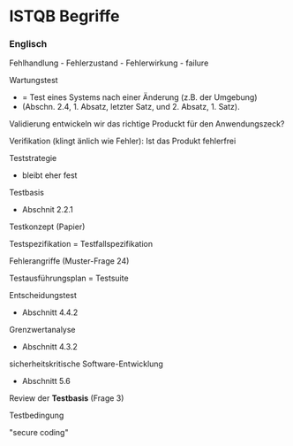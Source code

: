 ISTQB Begriffe
==============

### Englisch

Fehlhandlung -
Fehlerzustand -
Fehlerwirkung - failure



Wartungstest
- = Test eines Systems nach einer Änderung (z.B. der Umgebung)
- (Abschn. 2.4, 1. Absatz, letzter Satz, und 2. Absatz, 1. Satz).


Validierung
	entwickeln wir das richtige Produckt für den Anwendungszeck?

Verifikation
(klingt änlich wie Fehler): Ist das Produkt fehlerfrei

Teststrategie
- bleibt eher fest


Testbasis
- Abschnit 2.2.1

Testkonzept (Papier)

Testspezifikation = Testfallspezifikation

Fehlerangriffe (Muster-Frage 24)

Testausführungsplan = Testsuite

Entscheidungstest
- Abschnitt 4.4.2

Grenzwertanalyse
- Abschnitt 4.3.2

sicherheitskritische Software-Entwicklung
- Abschnitt 5.6



Review der **Testbasis** (Frage 3)

Testbedingung

"secure coding"